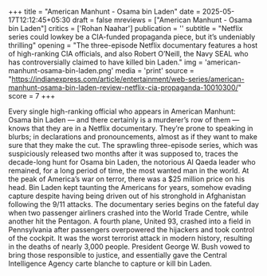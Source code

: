 +++
title = "American Manhunt - Osama bin Laden"
date = 2025-05-17T12:12:45+05:30
draft = false
mreviews = ["American Manhunt - Osama bin Laden"]
critics = ['Rohan Naahar']
publication = ''
subtitle = "Netflix series could lowkey be a CIA-funded propaganda piece, but it’s undeniably thrilling"
opening = "The three-episode Netflix documentary features a host of high-ranking CIA officials, and also Robert O’Neill, the Navy SEAL who has controversially claimed to have killed bin Laden."
img = 'american-manhunt-osama-bin-laden.png'
media = 'print'
source = "https://indianexpress.com/article/entertainment/web-series/american-manhunt-osama-bin-laden-review-netflix-cia-propaganda-10010300/"
score = 7
+++

Every single high-ranking official who appears in American Manhunt: Osama bin Laden — and there certainly is a murderer’s row of them — knows that they are in a Netflix documentary. They’re prone to speaking in blurbs; in declarations and pronouncements, almost as if they want to make sure that they make the cut. The sprawling three-episode series, which was suspiciously released two months after it was supposed to, traces the decade-long hunt for Osama bin Laden, the notorious Al Qaeda leader who remained, for a long period of time, the most wanted man in the world. At the peak of America’s war on terror, there was a $25 million price on his head. Bin Laden kept taunting the Americans for years, somehow evading capture despite having being driven out of his stronghold in Afghanistan following the 9/11 attacks. The documentary series begins on the fateful day when two passenger airliners crashed into the World Trade Centre, while another hit the Pentagon. A fourth plane, United 93, crashed into a field in Pennsylvania after passengers overpowered the hijackers and took control of the cockpit. It was the worst terrorist attack in modern history, resulting in the deaths of nearly 3,000 people. President George W. Bush vowed to bring those responsible to justice, and essentially gave the Central Intelligence Agency carte blanche to capture or kill bin Laden.
